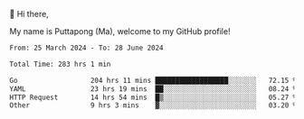 👋 Hi there,

My name is Puttapong (Ma), welcome to my GitHub profile!

<!--START_SECTION:waka-->

```txt
From: 25 March 2024 - To: 28 June 2024

Total Time: 283 hrs 1 min

Go                  204 hrs 11 mins ██████████████████░░░░░░░   72.15 %
YAML                23 hrs 19 mins  ██░░░░░░░░░░░░░░░░░░░░░░░   08.24 %
HTTP Request        14 hrs 54 mins  █▒░░░░░░░░░░░░░░░░░░░░░░░   05.27 %
Other               9 hrs 3 mins    ▓░░░░░░░░░░░░░░░░░░░░░░░░   03.20 %
```

<!--END_SECTION:waka-->
